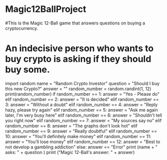 # Magic12BallProject
#This is the Magic 12-Ball game that answers questions on buying a cryptocurrency.
# An indecisive person who wants to buy crypto is asking if they should buy some.
import random
name = "Random Crypto Investor"
question = "Should I buy this new Crypto?"
answer = ""
random_number = random.randint(1, 12)
print(random_number)
if random_number == 1:
    answer = "Yes - Please do"
elif random_number == 2:
    answer = "It is decided"
elif random_number == 3:
    answer = "Without a doubt"
elif random_number == 4:
    answer = "Reply hazy, please try again"
elif random_number == 5:
    answer = "Ask me again later, I'm very busy here"
elif random_number == 6:
    answer = "Shouldn't tell you right now"
elif random_number == 7:
    answer = "My sources say no"
elif random_number == 8:
    answer = "The graphs don't look hot"
elif random_number == 9:
    answer = "Really doubtful"
elif random_number == 10:
    answer = "You'll definitely make money"
elif random_number == 11:
    answer = "You'll lose money"
elif random_number == 12:
    answer = "Best to not develop a gambling addiction"
else:
    answer == "Error"
print (name + " asks: " + question )
print ("Magic 12-Ball's answer: " + answer)
